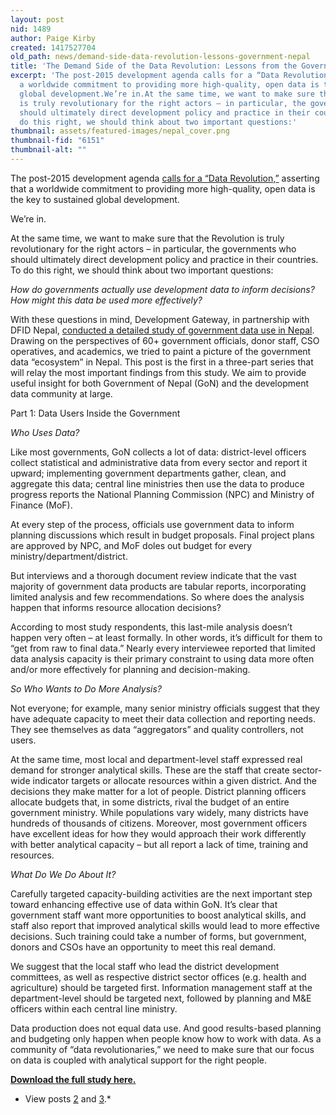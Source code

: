 ```yaml
---
layout: post
nid: 1489
author: Paige Kirby
created: 1417527704
old_path: news/demand-side-data-revolution-lessons-government-nepal
title: 'The Demand Side of the Data Revolution: Lessons from the Government of Nepal'
excerpt: 'The post-2015 development agenda calls for a “Data Revolution,” asserting that
  a worldwide commitment to providing more high-quality, open data is the key to sustained
  global development.We’re in.At the same time, we want to make sure that the Revolution
  is truly revolutionary for the right actors – in particular, the governments who
  should ultimately direct development policy and practice in their countries. To
  do this right, we should think about two important questions:'
thumbnail: assets/featured-images/nepal_cover.png
thumbnail-fid: "6151"
thumbnail-alt: ""
---
```


The post-2015 development agenda [calls for a “Data Revolution,”](http://post2015.org/category/data-revolution-2/) asserting that a worldwide commitment to providing more high-quality, open data is the key to sustained global development.

We’re in.

At the same time, we want to make sure that the Revolution is truly revolutionary for the right actors – in particular, the governments who should ultimately direct development policy and practice in their countries. To do this right, we should think about two important questions:

*How do governments actually use development data to inform decisions?*
*How might this data be used more effectively?*

With these questions in mind, Development Gateway, in partnership with DFID Nepal, [conducted a detailed study of government data use in Nepal](/assets/webfm/pdfs/understanding_government_data_use_in_nepal_final.pdf). Drawing on the perspectives of 60+ government officials, donor staff, CSO operatives, and academics, we tried to paint a picture of the government data “ecosystem” in Nepal. This post is the first in a three-part series that will relay the most important findings from this study. We aim to provide useful insight for both Government of Nepal (GoN) and the development data community at large.

Part 1: Data Users Inside the Government

*Who Uses Data?*

Like most governments, GoN collects a lot of data: district-level officers collect statistical and administrative data from every sector and report it upward; implementing government departments gather, clean, and aggregate this data; central line ministries then use the data to produce progress reports the National Planning Commission (NPC) and Ministry of Finance (MoF).

At every step of the process, officials use government data to inform planning discussions which result in budget proposals. Final project plans are approved by NPC, and MoF doles out budget for every ministry/department/district.

But interviews and a thorough document review indicate that the vast majority of government data products are tabular reports, incorporating limited analysis and few recommendations. So where does the analysis happen that informs resource allocation decisions?

According to most study respondents, this last-mile analysis doesn’t happen very often – at least formally. In other words, it’s difficult for them to “get from raw to final data.” Nearly every interviewee reported that limited data analysis capacity is their primary constraint to using data more often and/or more effectively for planning and decision-making.

*So Who Wants to Do More Analysis?*

Not everyone; for example, many senior ministry officials suggest that they have adequate capacity to meet their data collection and reporting needs. They see themselves as data “aggregators” and quality controllers, not users.

At the same time, most local and department-level staff expressed real demand for stronger analytical skills. These are the staff that create sector-wide indicator targets or allocate resources within a given district. And the decisions they make matter for a lot of people. District planning officers allocate budgets that, in some districts, rival the budget of an entire government ministry. While populations vary widely, many districts have hundreds of thousands of citizens. Moreover, most government officers have excellent ideas for how they would approach their work differently with better analytical capacity – but all report a lack of time, training and resources.

*What Do We Do About It?*

Carefully targeted capacity-building activities are the next important step toward enhancing effective use of data within GoN. It’s clear that government staff want more opportunities to boost analytical skills, and staff also report that improved analytical skills would lead to more effective decisions. Such training could take a number of forms, but government, donors and CSOs have an opportunity to meet this real demand.

We suggest that the local staff who lead the district development committees, as well as respective district sector offices (e.g. health and agriculture) should be targeted first. Information management staff at the department-level should be targeted next, followed by planning and M&E officers within each central line ministry.

Data production does not equal data use. And good results-based planning and budgeting only happen when people know how to work with data. As a community of “data revolutionaries,” we need to make sure that our focus on data is coupled with analytical support for the right people.

**[Download the full study here.](/assets/webfm/pdfs/understanding_government_data_use_in_nepal_final.pdf)**

* View posts [2](/news/lessons-nepal-data-incentives-champions) and [3](/news/lessons-nepal-getting-government-data-everyone-else).*
